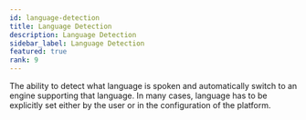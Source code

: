 ```yaml
---
id: language-detection 
title: Language Detection
description: Language Detection
sidebar_label: Language Detection
featured: true
rank: 9
---
```

 
The ability to detect what language is spoken and automatically switch to an engine supporting that language. In many cases, language has to be explicitly set either by the user or in the configuration of the platform.